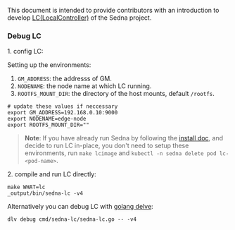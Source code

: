 This document is intended to provide contributors with an introduction to develop [LC(LocalController)][framework] of the Sedna project. 

### Debug LC
1\. config LC:

Setting up the environments:
1. `GM_ADDRESS`: the addresss of GM.
1. `NODENAME`: the node name at which LC running.
1. `ROOTFS_MOUNT_DIR`: the directory of the host mounts, default `/rootfs`.

```shell
# update these values if neccessary
export GM_ADDRESS=192.168.0.10:9000
export NODENAME=edge-node
export ROOTFS_MOUNT_DIR=""
```

> **Note**: If you have already run Sedna by following the [install doc], and decide to run LC in-place, you don't need to setup these environments, run `make lcimage` and `kubectl -n sedna delete pod lc-<pod-name>`.

2\. compile and run LC directly:

```shell
make WHAT=lc
_output/bin/sedna-lc -v4
```

Alternatively you can debug LC with [golang delve]:

```shell
dlv debug cmd/sedna-lc/sedna-lc.go -- -v4
```

[install doc]: /docs/setup/install.md
[golang delve]: https://github.com/go-delve/delve
[framework]: /docs/proposals/architecture.md#architecture
